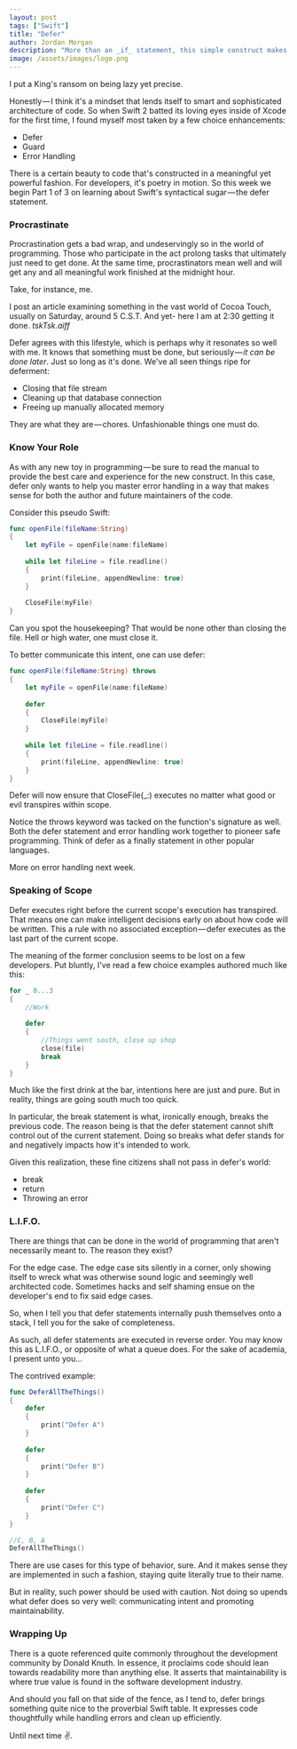 ```yaml
---
layout: post
tags: ["Swift"]
title: "Defer"
author: Jordan Morgan
description: "More than an _if_ statement, this simple construct makes code safer and readable. But when do you use one or the other?"
image: /assets/images/logo.png
---
```

I put a King's ransom on being lazy yet precise.

Honestly — I think it's a mindset that lends itself to smart and sophisticated architecture of code. So when Swift 2 batted its loving eyes inside of Xcode for the first time, I found myself most taken by a few choice enhancements:

- Defer
- Guard
- Error Handling

There is a certain beauty to code that's constructed in a meaningful yet powerful fashion. For developers, it's poetry in motion. So this week we begin Part 1 of 3 on learning about Swift's syntactical sugar — the defer statement.

### Procrastinate

Procrastination gets a bad wrap, and undeservingly so in the world of programming. Those who participate in the act prolong tasks that ultimately just need to get done. At the same time, procrastinators mean well and will get any and all meaningful work finished at the midnight hour.

Take, for instance, me.

I post an article examining something in the vast world of Cocoa Touch, usually on Saturday, around 5 C.S.T. And yet- here I am at 2:30 getting it done. _tskTsk.aiff_

Defer agrees with this lifestyle, which is perhaps why it resonates so well with me. It knows that something must be done, but seriously — _it can be done later_. Just so long as it's done. We've all seen things ripe for deferment:

* Closing that file stream
* Cleaning up that database connection
* Freeing up manually allocated memory

They are what they are — chores. Unfashionable things one must do.

### Know Your Role

As with any new toy in programming — be sure to read the manual to provide the best care and experience for the new construct. In this case, defer only wants to help you master error handling in a way that makes sense for both the author and future maintainers of the code.

Consider this pseudo Swift:
```swift
func openFile(fileName:String)  
{  
    let myFile = openFile(name:fileName)
    
    while let fileLine = file.readline()  
    {  
        print(fileLine, appendNewline: true)  
    }
    
    CloseFile(myFile)  
}
```
Can you spot the housekeeping? That would be none other than closing the file. Hell or high water, one must close it.

To better communicate this intent, one can use defer:
```swift
func openFile(fileName:String) throws  
{  
    let myFile = openFile(name:fileName)
    
    defer  
    {  
        CloseFile(myFile)  
    }
    
    while let fileLine = file.readline()  
    {  
        print(fileLine, appendNewline: true)  
    }  
}
```
Defer will now ensure that CloseFile(_:) executes no matter what good or evil transpires within scope.

Notice the throws keyword was tacked on the function's signature as well. Both the defer statement and error handling work together to pioneer safe programming. Think of defer as a finally statement in other popular languages.

More on error handling next week.

### Speaking of Scope

Defer executes right before the current scope's execution has transpired. That means one can make intelligent decisions early on about how code will be written. This a rule with no associated exception — defer executes as the last part of the current scope.

The meaning of the former conclusion seems to be lost on a few developers. Put bluntly, I've read a few choice examples authored much like this:
```swift
for _ 0...3  
{  
    //Work
    
    defer  
    {  
        //Things went south, close up shop   
        close(file)  
        break  
    }  
}
```
Much like the first drink at the bar, intentions here are just and pure. But in reality, things are going south much too quick.

In particular, the break statement is what, ironically enough, breaks the previous code. The reason being is that the defer statement cannot shift control out of the current statement. Doing so breaks what defer stands for and negatively impacts how it's intended to work.

Given this realization, these fine citizens shall not pass in defer's world:

* break
* return
* Throwing an error

### L.I.F.O.

There are things that can be done in the world of programming that aren't necessarily meant to. The reason they exist?

For the edge case. The edge case sits silently in a corner, only showing itself to wreck what was otherwise sound logic and seemingly well architected code. Sometimes hacks and self shaming ensue on the developer's end to fix said edge cases.

So, when I tell you that defer statements internally push themselves onto a stack, I tell you for the sake of completeness.

As such, all defer statements are executed in reverse order. You may know this as L.I.F.O., or opposite of what a queue does. For the sake of academia, I present unto you…

The contrived example:
```swift
func DeferAllTheThings()  
{  
    defer  
    {  
        print("Defer A")  
    }
    
    defer  
    {  
        print("Defer B")  
    }
    
    defer  
    {  
        print("Defer C")  
    }  
}

//C, B, A  
DeferAllTheThings()
```
There are use cases for this type of behavior, sure. And it makes sense they are implemented in such a fashion, staying quite literally true to their name.

But in reality, such power should be used with caution. Not doing so upends what defer does so very well: communicating intent and promoting maintainability.

### Wrapping Up

There is a quote referenced quite commonly throughout the development community by Donald Knuth. In essence, it proclaims code should lean towards readability more than anything else. It asserts that maintainability is where true value is found in the software development industry.

And should you fall on that side of the fence, as I tend to, defer brings something quite nice to the proverbial Swift table. It expresses code thoughtfully while handling errors and clean up efficiently. 

Until next time ✌️.